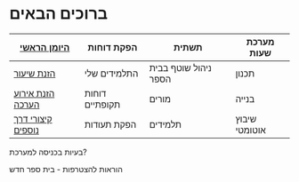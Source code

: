 
# ברוכים הבאים

|[היומן הראשי](Diary/README.md)|הפקת דוחות  |תשתית  |מערכת שעות|
|---------|---------|---------|---------|
|[הזנת שיעור](Diary/1/README.md)|התלמידים שלי|ניהול שוטף בבית הספר|תכנון|
|[הזנת אירוע הערכה](Diary/2/README.md)|דוחות תקופתיים|מורים|בנייה|
|[קיצורי דרך נוספים](Diary/3/README.md)|הפקת תעודות|תלמידים|שיבוץ אוטומטי|
 בעיות בכניסה למערכת?
 
 הוראות להצטרפות - בית ספר חדש